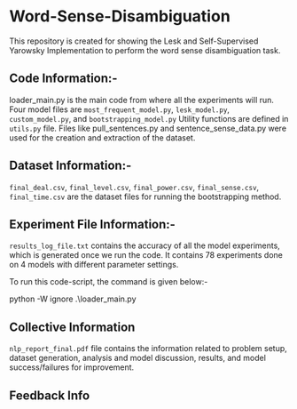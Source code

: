 # Word-Sense-Disambiguation
This repository is created for showing the Lesk and Self-Supervised Yarowsky Implementation to perform the word sense disambiguation task.

## Code Information:-
loader_main.py is the main code from where all the experiments will run. 
Four model files are `most_frequent_model.py`, `lesk_model.py`, `custom_model.py`, and `bootstrapping_model.py` 
Utility functions are defined in `utils.py` file.
Files like pull_sentences.py and sentence_sense_data.py were used for the creation and extraction of the dataset.

## Dataset Information:-
`final_deal.csv`, `final_level.csv`, `final_power.csv`, `final_sense.csv`, `final_time.csv` are the dataset files for running the bootstrapping method.

## Experiment File Information:-
`results_log_file.txt` contains the accuracy of all the model experiments, which is generated once we run the code. It contains 78 experiments done on 4 models with different parameter settings.

To run this code-script, the command is given below:-

python -W ignore .\loader_main.py

## Collective Information
`nlp_report_final.pdf` file contains the information related to problem setup, dataset generation, analysis and model discussion, results, and model success/failures for improvement. 

## Feedback Info
